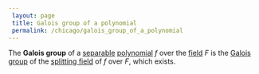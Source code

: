 ```yaml
---
 layout: page
 title: Galois group of a polynomial
 permalink: /chicago/galois_group_of_a_polynomial
---
```

The **Galois group** of a [separable](https://mathgloss.github.io/MathGloss/chicago/separable_polynomial) [polynomial](https://mathgloss.github.io/MathGloss/chicago/polynomial_ring) $f$ over the [field](https://mathgloss.github.io/MathGloss/chicago/field) $F$ is the [Galois group](https://mathgloss.github.io/MathGloss/chicago/Galois_extension) of the [splitting field](https://mathgloss.github.io/MathGloss/chicago/splitting_field) of $f$ over $F$, which exists.